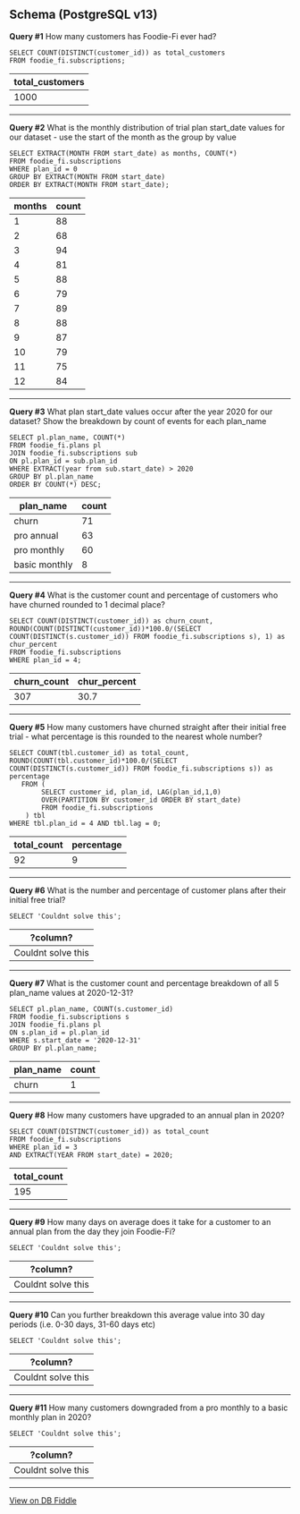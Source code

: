 **Schema (PostgreSQL v13)**
---

**Query #1** How many customers has Foodie-Fi ever had?
    
    SELECT COUNT(DISTINCT(customer_id)) as total_customers
    FROM foodie_fi.subscriptions;

| total_customers |
| --------------- |
| 1000            |

---
**Query #2** What is the monthly distribution of trial plan start_date values for our dataset - use the start of the month as the group by value
    
    SELECT EXTRACT(MONTH FROM start_date) as months, COUNT(*)
    FROM foodie_fi.subscriptions
    WHERE plan_id = 0
    GROUP BY EXTRACT(MONTH FROM start_date)
    ORDER BY EXTRACT(MONTH FROM start_date);

| months | count |
| ------ | ----- |
| 1      | 88    |
| 2      | 68    |
| 3      | 94    |
| 4      | 81    |
| 5      | 88    |
| 6      | 79    |
| 7      | 89    |
| 8      | 88    |
| 9      | 87    |
| 10     | 79    |
| 11     | 75    |
| 12     | 84    |

---
**Query #3** What plan start_date values occur after the year 2020 for our dataset? Show the breakdown by count of events for each plan_name
    
    SELECT pl.plan_name, COUNT(*)
    FROM foodie_fi.plans pl
    JOIN foodie_fi.subscriptions sub
    ON pl.plan_id = sub.plan_id
    WHERE EXTRACT(year from sub.start_date) > 2020
    GROUP BY pl.plan_name
    ORDER BY COUNT(*) DESC;

| plan_name     | count |
| ------------- | ----- |
| churn         | 71    |
| pro annual    | 63    |
| pro monthly   | 60    |
| basic monthly | 8     |

---
**Query #4** What is the customer count and percentage of customers who have churned rounded to 1 decimal place?
    
    SELECT COUNT(DISTINCT(customer_id)) as churn_count,
    ROUND(COUNT(DISTINCT(customer_id))*100.0/(SELECT COUNT(DISTINCT(s.customer_id)) FROM foodie_fi.subscriptions s), 1) as chur_percent
    FROM foodie_fi.subscriptions
    WHERE plan_id = 4;

| churn_count | chur_percent |
| ----------- | ------------ |
| 307         | 30.7         |

---
**Query #5** How many customers have churned straight after their initial free trial - what percentage is this rounded to the nearest whole number?
    
    SELECT COUNT(tbl.customer_id) as total_count, 
    ROUND(COUNT(tbl.customer_id)*100.0/(SELECT COUNT(DISTINCT(s.customer_id)) FROM foodie_fi.subscriptions s)) as percentage 
       FROM (
    		SELECT customer_id, plan_id, LAG(plan_id,1,0)
    		OVER(PARTITION BY customer_id ORDER BY start_date)
    		FROM foodie_fi.subscriptions
      	) tbl
    WHERE tbl.plan_id = 4 AND tbl.lag = 0;

| total_count | percentage |
| ----------- | ---------- |
| 92          | 9          |

---
**Query #6** What is the number and percentage of customer plans after their initial free trial?
    
    SELECT 'Couldnt solve this';

| ?column?           |
| ------------------ |
| Couldnt solve this |

---
**Query #7** What is the customer count and percentage breakdown of all 5 plan_name values at 2020-12-31?
    
    SELECT pl.plan_name, COUNT(s.customer_id) 
    FROM foodie_fi.subscriptions s
    JOIN foodie_fi.plans pl
    ON s.plan_id = pl.plan_id
    WHERE s.start_date = '2020-12-31'
    GROUP BY pl.plan_name;

| plan_name | count |
| --------- | ----- |
| churn     | 1     |

---
**Query #8** How many customers have upgraded to an annual plan in 2020?
    
    SELECT COUNT(DISTINCT(customer_id)) as total_count
    FROM foodie_fi.subscriptions
    WHERE plan_id = 3
    AND EXTRACT(YEAR FROM start_date) = 2020;

| total_count |
| ----------- |
| 195         |

---
**Query #9** How many days on average does it take for a customer to an annual plan from the day they join Foodie-Fi?
    
    SELECT 'Couldnt solve this';

| ?column?           |
| ------------------ |
| Couldnt solve this |

---
**Query #10** Can you further breakdown this average value into 30 day periods (i.e. 0-30 days, 31-60 days etc)
    
    SELECT 'Couldnt solve this';

| ?column?           |
| ------------------ |
| Couldnt solve this |

---
**Query #11** How many customers downgraded from a pro monthly to a basic monthly plan in 2020?
    
    SELECT 'Couldnt solve this';

| ?column?           |
| ------------------ |
| Couldnt solve this |

---

[View on DB Fiddle](https://www.db-fiddle.com/f/rHJhRrXy5hbVBNJ6F6b9gJ/16)
